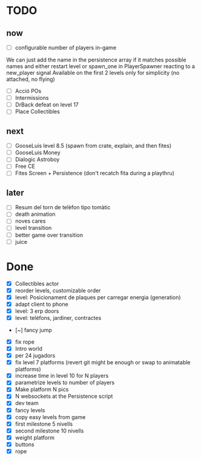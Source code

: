 # TODO

## now

- [ ] configurable number of players in-game

We can just add the name in the persistence array if it matches possible names
and either restart level or spawn_one in PlayerSpawner reacting to a new_player signal
Available on the first 2 levels only for simplicity (no attached, no flying)

- [ ] Acció POs
- [ ] Intermissions
- [ ] DrBack defeat on level 17
- [ ] Place Collectibles

## next

- [ ] GooseLuis level 8.5 (spawn from crate, explain, and then fites)
- [ ] GooseLuis Money
- [ ] Dialogic Astroboy
- [ ] Free CE
- [ ] Fites Screen + Persistence (don't recatch fita during a playthru)

## later

- [ ] Resum del torn de telèfon tipo tomàtic
- [ ] death animation
- [ ] noves cares
- [ ] level transition
- [ ] better game over transition
- [ ] juice

# Done

- [x] Collectibles actor
- [x] reorder levels, customizable order
- [x] level: Posicionament de plaques per carregar energia (generation)
- [x] adapt client to phone
- [x] level: 3 erp doors
- [x] level: telèfons, jardiner, contractes
- [~] fancy jump
- [x] fix rope
- [x] Intro world
- [x] per 24 jugadors
- [x] fix level 7 platforms (revert git might be enough or swap to animatable platforms)
- [x] increase time in level 10 for N players
- [x] parametrize levels to number of players
- [x] Make platform N pics
- [x] N websockets at the Persistence script
- [x] dev team
- [x] fancy levels
- [x] copy easy levels from game
- [x] first milestone 5 nivells
- [x] second milestone 10 nivells
- [x] weight platform
- [x] buttons
- [x] rope
